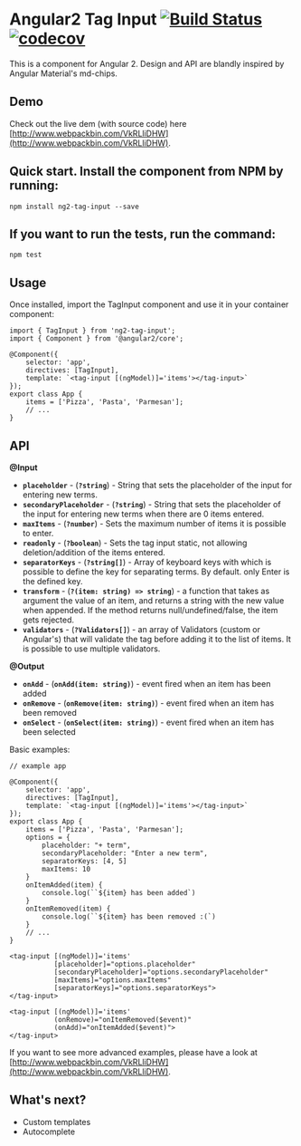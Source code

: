 # Angular2 Tag Input [![Build Status](https://travis-ci.org/Gbuomprisco/ng2-tag-input.svg?branch=develop)](https://travis-ci.org/Gbuomprisco/ng2-tag-input) [![codecov](https://codecov.io/gh/Gbuomprisco/ng2-tag-input/branch/develop/graph/badge.svg)](https://codecov.io/gh/Gbuomprisco/ng2-tag-input)

This is a component for Angular 2. Design and API are blandly inspired by Angular Material's md-chips.


## Demo

Check out the live dem (with source code) here [http://www.webpackbin.com/VkRLliDHW](http://www.webpackbin.com/VkRLliDHW).

## Quick start. Install the component from NPM by running:

    npm install ng2-tag-input --save
    
## If you want to run the tests, run the command:

    npm test

## Usage

Once installed, import the TagInput component and use it in your container component:

    import { TagInput } from 'ng2-tag-input';
    import { Component } from '@angular2/core';

    @Component({
        selector: 'app',
        directives: [TagInput],
        template: `<tag-input [(ngModel)]='items'></tag-input>`
    });
    export class App {
        items = ['Pizza', 'Pasta', 'Parmesan'];
        // ...
    }

## API

**@Input**
- **`placeholder`** - (**`?string`**) - String that sets the placeholder of the input for entering new terms.
- **`secondaryPlaceholder`** - (**`?string`**) - String that sets the placeholder of the input for entering new terms when there are 0 items entered.
- **`maxItems`** -  (**`?number`**) - Sets the maximum number of items it is possible to enter.
- **`readonly`** - (**`?boolean`**) - Sets the tag input static, not allowing deletion/addition of the items entered.
- **`separatorKeys`** - (**`?string[]`**) - Array of keyboard keys with which is possible to define the key for separating terms. By default. only Enter is the defined key.
- **`transform`** - (**`?(item: string) => string`**) - a function that takes as argument the value of an item, and returns a string with the new value when appended. If the method returns null/undefined/false, the item gets rejected.
- **`validators`** - (**`?Validators[]`**) - an array of Validators (custom or Angular's) that will validate the tag before adding it to the list of items. It is possible to use multiple validators.

**@Output**
- **`onAdd`** - (**`onAdd(item: string)`**) - event fired when an item has been added
- **`onRemove`** - (**`onRemove(item: string)`**) - event fired when an item has been removed
- **`onSelect`** - (**`onSelect(item: string)`**) - event fired when an item has been selected

Basic examples:

    // example app

    @Component({
        selector: 'app',
        directives: [TagInput],
        template: `<tag-input [(ngModel)]='items'></tag-input>`
    });
    export class App {
        items = ['Pizza', 'Pasta', 'Parmesan'];
        options = {
            placeholder: "+ term",
            secondaryPlaceholder: "Enter a new term",
            separatorKeys: [4, 5]
            maxItems: 10
        }
        onItemAdded(item) {
            console.log(``${item} has been added`)
        }
        onItemRemoved(item) {
            console.log(``${item} has been removed :(`)
        }
        // ...
    }

    <tag-input [(ngModel)]='items'
               [placeholder]="options.placeholder"
               [secondaryPlaceholder]="options.secondaryPlaceholder"
               [maxItems]="options.maxItems"
               [separatorKeys]="options.separatorKeys">
    </tag-input>

    <tag-input [(ngModel)]='items'
               (onRemove)="onItemRemoved($event)"
               (onAdd)="onItemAdded($event)">
    </tag-input>

If you want to see more advanced examples, please have a look at [http://www.webpackbin.com/VkRLliDHW](http://www.webpackbin.com/VkRLliDHW).

## What's next?
- Custom templates
- Autocomplete
